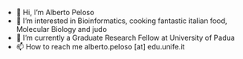 - 👋 Hi, I’m Alberto Peloso
- 👀 I’m interested in Bioinformatics, cooking fantastic italian food, Molecular Biology and judo
- 🌱 I’m currently a Graduate Research Fellow at University of Padua
- 📫 How to reach me alberto.peloso [at] edu.unife.it

<!---
albertop210/albertop210 is a ✨ special ✨ repository because its `README.md` (this file) appears on your GitHub profile.
You can click the Preview link to take a look at your changes.
--->
